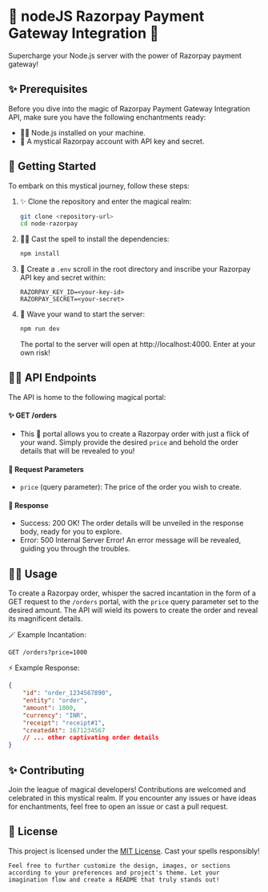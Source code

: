 # 🌟 nodeJS Razorpay Payment Gateway Integration 🌟

Supercharge your Node.js server with the power of Razorpay payment gateway!

## ✨ Prerequisites

Before you dive into the magic of Razorpay Payment Gateway Integration API, make sure you have the following enchantments ready:

- 🧙‍♂️ Node.js installed on your machine.
- 🧪 A mystical Razorpay account with API key and secret.

## 🚀 Getting Started

To embark on this mystical journey, follow these steps:

1. ✨ Clone the repository and enter the magical realm:

   ```bash
   git clone <repository-url>
   cd node-razorpay
   ```

2. 🧙‍♂️ Cast the spell to install the dependencies:

   ```bash
   npm install
   ```

3. 📜 Create a `.env` scroll in the root directory and inscribe your Razorpay API key and secret within:

   ```plaintext
   RAZORPAY_KEY_ID=<your-key-id>
   RAZORPAY_SECRET=<your-secret>
   ```

4. 🎩 Wave your wand to start the server:

   ```bash
   npm run dev
   ```

   The portal to the server will open at http://localhost:4000. Enter at your own risk!

## 🧙‍♂️ API Endpoints

The API is home to the following magical portal:

#### ✨ GET /orders

- This 🔮 portal allows you to create a Razorpay order with just a flick of your wand. Simply provide the desired `price` and behold the order details that will be revealed to you!

#### 🎁 Request Parameters

- `price` (query parameter): The price of the order you wish to create.

#### 🔮 Response

- Success: 200 OK! The order details will be unveiled in the response body, ready for you to explore.
- Error: 500 Internal Server Error! An error message will be revealed, guiding you through the troubles.

## 🧙‍♂️ Usage

To create a Razorpay order, whisper the sacred incantation in the form of a GET request to the `/orders` portal, with the `price` query parameter set to the desired amount. The API will wield its powers to create the order and reveal its magnificent details.

🪄 Example Incantation:

```http
GET /orders?price=1000
```

⚡️ Example Response:

```json
{
	"id": "order_1234567890",
	"entity": "order",
	"amount": 1000,
	"currency": "INR",
	"receipt": "receipt#1",
	"createdAt": 1671234567
	// ... other captivating order details
}
```

## ✨ Contributing

Join the league of magical developers! Contributions are welcomed and celebrated in this mystical realm. If you encounter any issues or have ideas for enchantments, feel free to open an issue or cast a pull request.

## 📜 License

This project is licensed under the [MIT License](LICENSE). Cast your spells responsibly!

```plaintext
Feel free to further customize the design, images, or sections according to your preferences and project's theme. Let your imagination flow and create a README that truly stands out!
```
